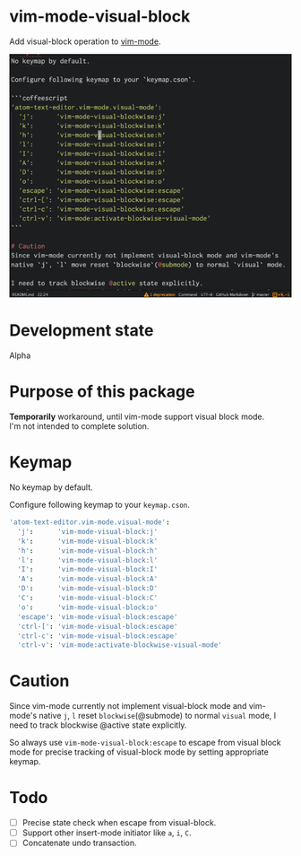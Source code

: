 # vim-mode-visual-block

Add visual-block operation to [vim-mode](https://atom.io/packages/vim-mode).

![gif](https://raw.githubusercontent.com/t9md/t9md/97168c5fdbfd311eb3a7d0b9d22bb0d761ea7d74/img/vim-mode-visual-blockwise.gif)

# Development state
Alpha

# Purpose of this package

**Temporarily** workaround, until vim-mode support visual block mode.  
I'm not intended to complete solution.

# Keymap
No keymap by default.

Configure following keymap to your `keymap.cson`.

```coffeescript
'atom-text-editor.vim-mode.visual-mode':
  'j':      'vim-mode-visual-block:j'
  'k':      'vim-mode-visual-block:k'
  'h':      'vim-mode-visual-block:h'
  'l':      'vim-mode-visual-block:l'
  'I':      'vim-mode-visual-block:I'
  'A':      'vim-mode-visual-block:A'
  'D':      'vim-mode-visual-block:D'
  'C':      'vim-mode-visual-block:C'
  'o':      'vim-mode-visual-block:o'
  'escape': 'vim-mode-visual-block:escape'
  'ctrl-[': 'vim-mode-visual-block:escape'
  'ctrl-c': 'vim-mode-visual-block:escape'
  'ctrl-v': 'vim-mode:activate-blockwise-visual-mode'
```

# Caution
Since vim-mode currently not implement visual-block mode and vim-mode's native `j`, `l` reset `blockwise`(@submode) to normal `visual` mode, I need to track blockwise @active state explicitly.  

So always use `vim-mode-visual-block:escape` to escape from visual block mode for precise tracking of visual-block mode by setting appropriate keymap.

# Todo
* [ ] Precise state check when escape from visual-block.
* [ ] Support other insert-mode initiator like `a`, `i`, `C`.
* [ ] Concatenate undo transaction.
